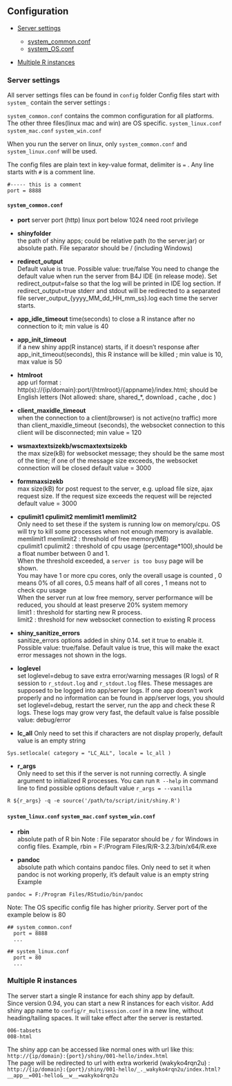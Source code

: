 ## Configuration

* [Server settings](#server-settings)
  - [system_common.conf](#system_commonconf)
  - [system_OS.conf](#system_linuxconf-system_macconf-system_winconf)  
  
* [Multiple R instances](#multiple-r-instances)




### Server settings
All server settings files can be found in `config` folder Config files start with `system_` contain the server settings :

   `system_common.conf` contains the common configuration for all platforms. The other three files(linux mac and win) are OS specific.
      `system_linux.conf`
      `system_mac.conf`
      `system_win.conf`
      
When you run the server on linux, only `system_common.conf` and `system_linux.conf` will be used.

The config files are plain text in key-value format, delimiter is `=` . Any line starts with `#` is a comment line.
```
#----- this is a comment 
port = 8888 
```

#### `system_common.conf`
  - **port** 
    server port (http) linux port below 1024 need root privilege
    
  - **shinyfolder**  
    the path of shiny apps; could be relative path (to the server.jar) or absolute path. File separator should be / (including Windows)

  - **redirect_output**  
Default value is true. Possible value: true/false
You need to change the default value when run the server from B4J IDE (in release mode). Set redirect_output=false so that the log will be printed in IDE log section.
If redirect_output=true stderr and stdout will be redirected to a separated file server_output_{yyyy_MM_dd_HH_mm_ss}.log each time the server starts. 



  - **app_idle_timeout** 
time(seconds) to close a R instance after no connection to it;
min value is 40

  - **app_init_timeout**  
if a new shiny app(R instance) starts, if it doesn’t response after app_init_timeout(seconds), this R instance will be killed ;
min value is 10, max value is 50

  - **htmlroot**  
app url format : http(s)://{ip/domain}:port/{htmlroot}/{appname}/index.html; should be English letters (Not allowed: share, shared_*, download , cache , doc )

  - **client_maxidle_timeout**  
when the connection to a client(browser) is not active(no traffic) more than client_maxidle_timeout (seconds), the websocket connection to this client will be disconnected;
min value = 120

  - **wsmaxtextsizekb/wscmaxtextsizekb**  
the max size(kB) for websocket message; they should be the same most of the time; if one of the message size exceeds, the websocket connection will be closed default value = 3000

  - **formmaxsizekb**  
max size(kB) for post request to the server, e.g. upload file size, ajax request size. If the request size exceeds the request will be rejected default value = 3000

  - **cpulimit1 cpulimit2 memlimit1 memlimit2**  
Only need to set these if the system is running low on memory/cpu. OS will try to kill some processes when not enough memory is available.  
memlimit1 memlimit2 : threshold of free memory(MB)  
cpulimit1 cpulimit2 : threshold of cpu usage (percentage*100),should be a float number between 0 and 1.  
When the threshold exceeded, a `server is too busy` page will be shown.  
You may have 1 or more cpu cores, only the overall usage is counted , 0 means 0% of all cores, 0.5 means half of all cores , 1 means not to check cpu usage  
When the server run at low free memory, server performance will be reduced, you should at least preserve 20% system memory  
limit1 : threshold for starting new R process.  
limit2 : threshold for new websocket connection to existing R process  

  - **shiny_sanitize_errors**  
sanitize_errors options added in shiny 0.14. set it true to enable it. Possible value: true/false. Default value is true, this will make the exact error messages not shown in the logs.  

  - **loglevel**  
set loglevel=debug to save extra error/warning messages (R logs) of R session to `r_stdout.log` and `r_stdout.log` files. These messages are supposed to be logged into app/server logs. If one app doesn’t work properly and no information can be found in app/server logs, you should set loglevel=debug, restart the server, run the app and check these R logs. These logs may grow very fast, the default value is false possible value: debug/error

  - **lc_all**
Only need to set this if characters are not display properly, default value is an empty string
```
Sys.setlocale( category = "LC_ALL", locale = lc_all )
```


  - **r_args**  
Only need to set this if the server is not running correctly.
A single argument to initialized R processes. You can run `R --help` in command line to find possible options
default value `r_args = --vanilla`  
```
R ${r_args} -q -e source('/path/to/script/init/shiny.R')
```




#### `system_linux.conf` `system_mac.conf` `system_win.conf`
  - **rbin**  
absolute path of R bin
Note : File separator should be `/` for Windows in config files. Example, rbin = F:/Program Files/R/R-3.2.3/bin/x64/R.exe

  - **pandoc**  
absolute path which contains pandoc files. Only need to set it when pandoc is not working properly, it’s default value is an empty string  
Example  
```
pandoc = F:/Program Files/RStudio/bin/pandoc
```




Note: The OS specific config file has higher priority. Server port of the example below is 80  
```
## system_common.conf
  port = 8888
  ...
 
## system_linux.conf
  port = 80
  ...
```



### Multiple R instances
The server start a single R instance for each shiny app by default.  
Since version 0.94, you can start a new R instances for each visitor. 
Add shiny app name to `config/r_multisession.conf` in a new line, without heading/tailing spaces. It will take effect after the server is restarted.    
```
006-tabsets
008-html
```
The shiny app can be accessed like normal ones with url like this:  
`http://{ip/domain}:{port}/shiny/001-hello/index.html`  
The page will be redirected to url with extra workerid (wakyko4rqn2u) :   
`http://{ip/domain}:{port}/shiny/001-hello/_._wakyko4rqn2u/index.html?__app__=001-hello&__w__=wakyko4rqn2u` 









